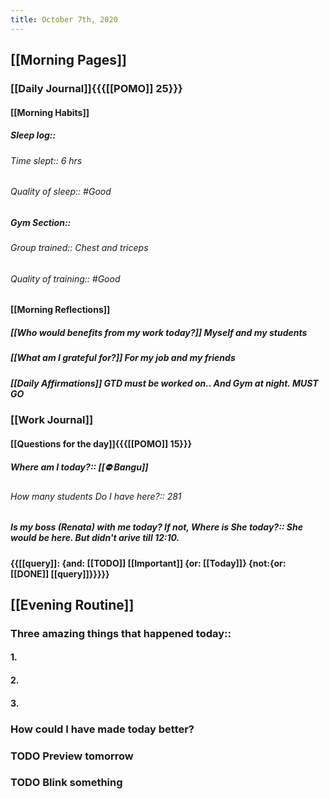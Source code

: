 ```yaml
---
title: October 7th, 2020
---
```


## [[Morning Pages]]
### [[Daily Journal]]{{{[[POMO]] 25}}}
#### [[Morning Habits]]
##### Sleep log:: 
###### Time slept:: 6 hrs

###### Quality of sleep:: #Good

##### Gym Section::
###### Group trained:: Chest and triceps

###### Quality of training:: #Good 

#### [[Morning Reflections]]
##### [[Who would benefits from my work today?]] Myself and my students

##### [[What am I grateful for?]] For my job and my friends

##### [[Daily Affirmations]] GTD must be worked on.. And Gym at night. MUST GO

### [[Work Journal]]
#### [[Questions for the day]]{{{[[POMO]] 15}}}
##### Where am I today?:: [[⛔ Bangu]]
###### How many students Do I have here?:: 281

##### Is my boss (Renata) with me today? If not, Where is She today?:: She would be here. But didn't arive till **12:10**.

#### {{[[query]]: {and: [[TODO]] [[Important]] {or: [[Today]]} {not:{or: [[DONE]] [[query]]}}}}} 

## [[Evening Routine]]
### Three amazing things that happened today::
#### 1. 

#### 2. 

#### 3. 

### How could I have made today better?

### TODO Preview tomorrow

### TODO Blink something
